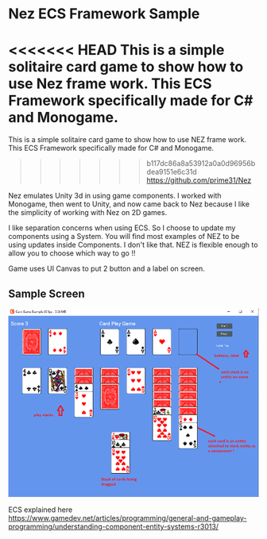 # Nez ECS Framework Sample
<<<<<<< HEAD
This is a simple solitaire card game to show how to use Nez frame work. This ECS Framework specifically made for C# and Monogame.
=======
This is a simple solitaire card game to show how to use NEZ frame work. This ECS Framework specifically made for C# and Monogame.
>>>>>>> b117dc86a8a53912a0a0d96956bdea9151e6c31d
https://github.com/prime31/Nez

Nez emulates Unity 3d in using game components.  I worked with Monogame, then went to Unity, and now came back to Nez because I like the simplicity of working with Nez on 2D
games.

I like separation concerns when using ECS. So I choose to update my components using a System.  You will find most examples of NEZ
to be using updates inside Components.  I don't like that.  NEZ is flexible enough to allow you to choose which way to go !!

Game uses UI Canvas to put 2 button and a label on screen.

## Sample Screen

![game image](CardGame.png)

ECS explained here https://www.gamedev.net/articles/programming/general-and-gameplay-programming/understanding-component-entity-systems-r3013/
